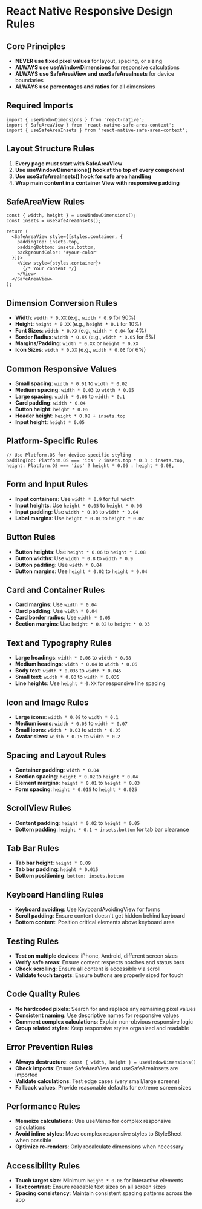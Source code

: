# React Native Responsive Design Rules

## Core Principles
- **NEVER use fixed pixel values** for layout, spacing, or sizing
- **ALWAYS use useWindowDimensions** for responsive calculations
- **ALWAYS use SafeAreaView and useSafeAreaInsets** for device boundaries
- **ALWAYS use percentages and ratios** for all dimensions

## Required Imports
```tsx
import { useWindowDimensions } from 'react-native';
import { SafeAreaView } from 'react-native-safe-area-context';
import { useSafeAreaInsets } from 'react-native-safe-area-context';
```

## Layout Structure Rules
1. **Every page must start with SafeAreaView**
2. **Use useWindowDimensions() hook at the top of every component**
3. **Use useSafeAreaInsets() hook for safe area handling**
4. **Wrap main content in a container View with responsive padding**

## SafeAreaView Rules
```tsx
const { width, height } = useWindowDimensions();
const insets = useSafeAreaInsets();

return (
  <SafeAreaView style={[styles.container, {
    paddingTop: insets.top,
    paddingBottom: insets.bottom,
    backgroundColor: '#your-color'
  }]}>
    <View style={styles.container}>
      {/* Your content */}
    </View>
  </SafeAreaView>
);
```

## Dimension Conversion Rules
- **Width**: `width * 0.XX` (e.g., `width * 0.9` for 90%)
- **Height**: `height * 0.XX` (e.g., `height * 0.1` for 10%)
- **Font Sizes**: `width * 0.XX` (e.g., `width * 0.04` for 4%)
- **Border Radius**: `width * 0.XX` (e.g., `width * 0.05` for 5%)
- **Margins/Padding**: `width * 0.XX` or `height * 0.XX`
- **Icon Sizes**: `width * 0.XX` (e.g., `width * 0.06` for 6%)

## Common Responsive Values
- **Small spacing**: `width * 0.01` to `width * 0.02`
- **Medium spacing**: `width * 0.03` to `width * 0.05`
- **Large spacing**: `width * 0.06` to `width * 0.1`
- **Card padding**: `width * 0.04`
- **Button height**: `height * 0.06`
- **Header height**: `height * 0.08 + insets.top`
- **Input height**: `height * 0.05`

## Platform-Specific Rules
```tsx
// Use Platform.OS for device-specific styling
paddingTop: Platform.OS === 'ios' ? insets.top * 0.3 : insets.top,
height: Platform.OS === 'ios' ? height * 0.06 : height * 0.08,
```

## Form and Input Rules
- **Input containers**: Use `width * 0.9` for full width
- **Input heights**: Use `height * 0.05` to `height * 0.06`
- **Input padding**: Use `width * 0.03` to `width * 0.04`
- **Label margins**: Use `height * 0.01` to `height * 0.02`

## Button Rules
- **Button heights**: Use `height * 0.06` to `height * 0.08`
- **Button widths**: Use `width * 0.8` to `width * 0.9`
- **Button padding**: Use `width * 0.04`
- **Button margins**: Use `height * 0.02` to `height * 0.04`

## Card and Container Rules
- **Card margins**: Use `width * 0.04`
- **Card padding**: Use `width * 0.04`
- **Card border radius**: Use `width * 0.05`
- **Section margins**: Use `height * 0.02` to `height * 0.03`

## Text and Typography Rules
- **Large headings**: `width * 0.06` to `width * 0.08`
- **Medium headings**: `width * 0.04` to `width * 0.06`
- **Body text**: `width * 0.035` to `width * 0.045`
- **Small text**: `width * 0.03` to `width * 0.035`
- **Line heights**: Use `height * 0.XX` for responsive line spacing

## Icon and Image Rules
- **Large icons**: `width * 0.08` to `width * 0.1`
- **Medium icons**: `width * 0.05` to `width * 0.07`
- **Small icons**: `width * 0.03` to `width * 0.05`
- **Avatar sizes**: `width * 0.15` to `width * 0.2`

## Spacing and Layout Rules
- **Container padding**: `width * 0.04`
- **Section spacing**: `height * 0.02` to `height * 0.04`
- **Element margins**: `height * 0.01` to `height * 0.03`
- **Form spacing**: `height * 0.015` to `height * 0.025`

## ScrollView Rules
- **Content padding**: `height * 0.02` to `height * 0.05`
- **Bottom padding**: `height * 0.1 + insets.bottom` for tab bar clearance

## Tab Bar Rules
- **Tab bar height**: `height * 0.09`
- **Tab bar padding**: `height * 0.015`
- **Bottom positioning**: `bottom: insets.bottom`

## Keyboard Handling Rules
- **Keyboard avoiding**: Use KeyboardAvoidingView for forms
- **Scroll padding**: Ensure content doesn't get hidden behind keyboard
- **Bottom content**: Position critical elements above keyboard area

## Testing Rules
- **Test on multiple devices**: iPhone, Android, different screen sizes
- **Verify safe areas**: Ensure content respects notches and status bars
- **Check scrolling**: Ensure all content is accessible via scroll
- **Validate touch targets**: Ensure buttons are properly sized for touch

## Code Quality Rules
- **No hardcoded pixels**: Search for and replace any remaining pixel values
- **Consistent naming**: Use descriptive names for responsive values
- **Comment complex calculations**: Explain non-obvious responsive logic
- **Group related styles**: Keep responsive styles organized and readable

## Error Prevention Rules
- **Always destructure**: `const { width, height } = useWindowDimensions()`
- **Check imports**: Ensure SafeAreaView and useSafeAreaInsets are imported
- **Validate calculations**: Test edge cases (very small/large screens)
- **Fallback values**: Provide reasonable defaults for extreme screen sizes

## Performance Rules
- **Memoize calculations**: Use useMemo for complex responsive calculations
- **Avoid inline styles**: Move complex responsive styles to StyleSheet when possible
- **Optimize re-renders**: Only recalculate dimensions when necessary

## Accessibility Rules
- **Touch target size**: Minimum `height * 0.06` for interactive elements
- **Text contrast**: Ensure readable text sizes on all screen sizes
- **Spacing consistency**: Maintain consistent spacing patterns across the app
